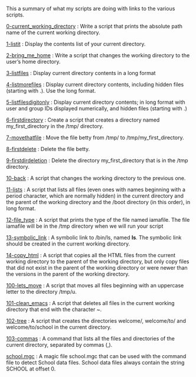 This a summary of what my scripts are doing with links to the various scripts.

[0-current_working_directory](0-current_working_directory) : Write a script that prints the absolute path name of the current working directory.

[1-listit](1-listit) : Display the contents list of your current directory.

[2-bring_me_home](2-bring_me_home) : Write a script that changes the working directory to the user’s home directory.

[3-listfiles](3-listfiles) : Display current directory contents in a long format

[4-listmorefiles](4-listmorefiles) : Display current directory contents, including hidden files (starting with .). Use the long format.

[5-listfilesdigitonly](5-listfilesdigitonly) : Display current directory contents; in long format with user and group IDs displayed numerically, and hidden files (starting with .)

[6-firstdirectory](6-firstdirectory) : Create a script that creates a directory named my_first_directory in the /tmp/ directory.

[7-movethatfile](7-movethatfile) : Move the file betty from /tmp/ to /tmp/my_first_directory.

[8-firstdelete](8-firstdelete0) : Delete the file betty.

[9-firstdirdeletion](9-firstdirdeletion) : Delete the directory my_first_directory that is in the /tmp directory.

[10-back](10-back) : A script that changes the working directory to the previous one.

[11-lists](11-lists) : A script that lists all files (even ones with names beginning with a period character, which are normally hidden) in the current directory and the parent of the working directory and the /boot directory (in this order), in long format.

[12-file_type](12-file_type) : A script that prints the type of the file named iamafile. The file iamafile will be in the /tmp directory when we will run your script

[13-symbolic_link](13-symbolic_link) : A symbolic link to /bin/ls, named __ls__. The symbolic link should be created in the current working directory.

[14-copy_html](14-copy_html) : A script that copies all the HTML files from the current working directory to the parent of the working directory, but only copy files that did not exist in the parent of the working directory or were newer than the versions in the parent of the working directory.

[100-lets_move](100-lets_move) : A script that moves all files beginning with an uppercase letter to the directory /tmp/u.

[101-clean_emacs](101-clean_emacs) : A script that deletes all files in the current working directory that end with the character ~.

[102-tree](102-tree) : A script that creates the directories welcome/, welcome/to/ and welcome/to/school in the current directory.

[103-commas](103-commas) : A command that lists all the files and directories of the current directory, separated by commas (,).

[school.mgc](school.mgc) : A magic file school.mgc that can be used with the command file to detect School data files. School data files always contain the string SCHOOL at offset 0.


